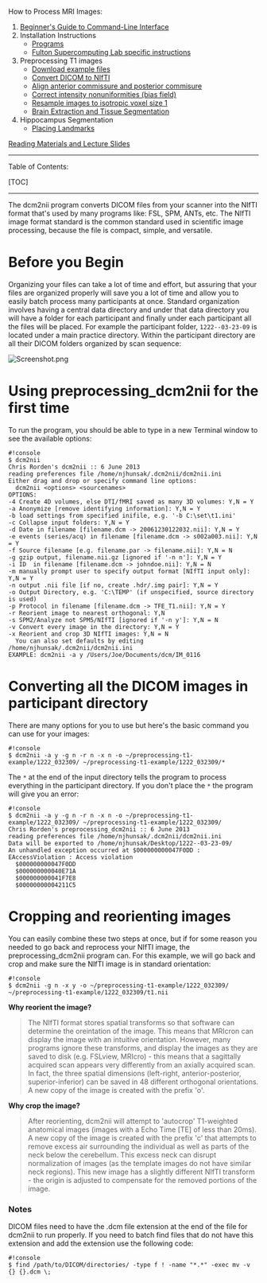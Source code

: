 How to Process MRI Images:

1. [Beginner's Guide to Command-Line Interface](begin_primer)
2. Installation Instructions
    * [Programs](Home)
    * [Fulton Supercomputing Lab specific instructions](fsl)
3. Preprocessing T1 images
     * [Download example files](https://bitbucket.org/njhunsaker/preprocessing-t1-example)
     * [Convert DICOM to NIfTI](preprocessing_dcm2nii)
     * [Align anterior commissure and posterior commisure](preprocessing_acpcdetect)
     * [Correct intensity nonuniformities (bias field)](preprocessing_N4BiasFieldCorrection)
     * [Resample images to isotropic voxel size 1](preprocessing_resample)
     * [Brain Extraction and Tissue Segmentation](preprocessing_antscorticalthickness)
4. Hippocampus Segmentation
     * [Placing Landmarks](hpc_landmarks)

[Reading Materials and Lecture Slides](manuals_slides)


---------------------------------------

Table of Contents:

[TOC]

---------------------------------------

The dcm2nii program converts DICOM files from your scanner into the NIfTI format that's used by many programs like: FSL, SPM, ANTs, etc. The NIfTI image format standard is the common standard used in scientific image processing, because the file is compact, simple, and versatile.

# Before you Begin

Organizing your files can take a lot of time and effort, but assuring that your files are organized properly will save you a lot of time and allow you to easily batch process many participants at once. Standard organization involves having a central data directory and under that data directory you will have a folder for each participant and finally under each participant all the files will be placed. For example the participant folder, `1222--03-23-09` is located under a main practice directory. Within the participant directory are all their DICOM folders organized by scan sequence:

![Screenshot.png](https://bitbucket.org/repo/pAjpdx/images/2724483552-Screenshot.png)

# Using preprocessing_dcm2nii for the first time

To run the program, you should be able to type in a new Terminal window to see the available options:

```
#!console
$ dcm2nii
Chris Rorden's dcm2nii :: 6 June 2013
reading preferences file /home/njhunsak/.dcm2nii/dcm2nii.ini
Either drag and drop or specify command line options:
  dcm2nii <options> <sourcenames>
OPTIONS:
-4 Create 4D volumes, else DTI/fMRI saved as many 3D volumes: Y,N = Y
-a Anonymize [remove identifying information]: Y,N = Y
-b load settings from specified inifile, e.g. '-b C:\set\t1.ini'  
-c Collapse input folders: Y,N = Y
-d Date in filename [filename.dcm -> 20061230122032.nii]: Y,N = Y
-e events (series/acq) in filename [filename.dcm -> s002a003.nii]: Y,N = Y
-f Source filename [e.g. filename.par -> filename.nii]: Y,N = N
-g gzip output, filename.nii.gz [ignored if '-n n']: Y,N = Y
-i ID  in filename [filename.dcm -> johndoe.nii]: Y,N = N
-m manually prompt user to specify output format [NIfTI input only]: Y,N = Y
-n output .nii file [if no, create .hdr/.img pair]: Y,N = Y
-o Output Directory, e.g. 'C:\TEMP' (if unspecified, source directory is used)
-p Protocol in filename [filename.dcm -> TFE_T1.nii]: Y,N = Y
-r Reorient image to nearest orthogonal: Y,N 
-s SPM2/Analyze not SPM5/NIfTI [ignored if '-n y']: Y,N = N
-v Convert every image in the directory: Y,N = Y
-x Reorient and crop 3D NIfTI images: Y,N = N
  You can also set defaults by editing /home/njhunsak/.dcm2nii/dcm2nii.ini
EXAMPLE: dcm2nii -a y /Users/Joe/Documents/dcm/IM_0116
``` 

# Converting all the DICOM images in participant directory

There are many options for you to use but here's the basic command you can use for your images:

```
#!console
$ dcm2nii -a y -g n -r n -x n -o ~/preprocessing-t1-example/1222_032309/ ~/preprocessing-t1-example/1222_032309/*
```

The `*` at the end of the input directory tells the program to process everything in the participant directory. If you don't place the `*` the program will give you an error:

```
#!console
$ dcm2nii -a y -g n -r n -x n -o ~/preprocessing-t1-example/1222_032309/ ~/preprocessing-t1-example/1222_032309/
Chris Rorden's preprocessing_dcm2nii :: 6 June 2013
reading preferences file /home/njhunsak/.dcm2nii/dcm2nii.ini
Data will be exported to /home/njhunsak/Desktop/1222--03-23-09/
An unhandled exception occurred at $000000000047F0DD :
EAccessViolation : Access violation
  $000000000047F0DD
  $000000000040E71A
  $000000000041F7E8
  $00000000004211C5
```

# Cropping and reorienting images

You can easily combine these two steps at once, but if for some reason you needed to go back and reprocess your NIfTI image, the preprocessing_dcm2nii program can. For this example, we will go back and crop and make sure the NIfTI image is in standard orientation:

```
#!console
$ dcm2nii -g n -x y -o ~/preprocessing-t1-example/1222_032309/ ~/preprocessing-t1-example/1222_032309/t1.nii
```

**Why reorient the image?**

> The NIfTI format stores spatial transforms so that software can determine the oreintation of the image. This means that MRIcron can display the image with an intuitive orientation. However, many programs ignore these transforms, and display the images as they are saved to disk (e.g. FSLview, MRIcro) - this means that a sagittally acquired scan appears very differently from an axially acquired scan. In fact, the three spatial dimensions (left-right, anterior-posterior, superior-inferior) can be saved in 48 different orthogonal orientations. A new copy of the image is created with the prefix 'o'.

**Why crop the image?**

> After reorienting, dcm2nii will attempt to 'autocrop' T1-weighted anatomical images (images with a Echo Time [TE] of less than 20ms). A new copy of the image is created with the prefix 'c' that attempts to remove excess air surrounding the individual as well as parts of the neck below the cerebellum. This excess neck can disrupt normalization of images (as the template images do not have similar neck regions). This new image has a slightly different NIfTI transform - the origin is adjusted to compensate for the removed portions of the image. 

### Notes

DICOM files need to have the .dcm file extension at the end of the file for dcm2nii to run properly. If you need to batch find files that do not have this extension and add the extension use the following code:

```
#!console
$ find /path/to/DICOM/directories/ -type f ! -name "*.*" -exec mv -v {} {}.dcm \;
```